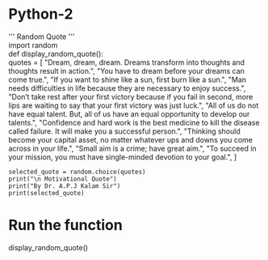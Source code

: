 # Python-2
'''
Random Quote
'''
<br>
import random
<br>
def display_random_quote():
<br>
    quotes = [
       "Dream, dream, dream. Dreams transform into thoughts and thoughts result in action.",
        "You have to dream before your dreams can come true.",
        "If you want to shine like a sun, first burn like a sun.",
        "Man needs difficulties in life because they are necessary to enjoy success.",
        "Don’t take rest after your first victory because if you fail in second, more lips are waiting to say that your first victory was just luck.",
        "All of us do not have equal talent. But, all of us have an equal opportunity to develop our talents.",
        "Confidence and hard work is the best medicine to kill the disease called failure. It will make you a successful person.",
        "Thinking should become your capital asset, no matter whatever ups and downs you come across in your life.",
        "Small aim is a crime; have great aim.",
        "To succeed in your mission, you must have single-minded devotion to your goal.",
    ]
    
    selected_quote = random.choice(quotes)
    print("\n Motivational Quote")
    print("By Dr. A.P.J Kalam Sir")
    print(selected_quote)

# Run the function
display_random_quote()
